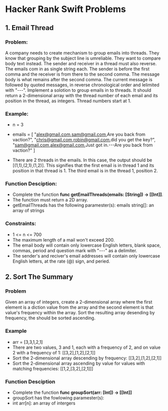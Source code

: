 # Hacker Rank Swift Problems

## 1. Email Thread

### Problem:
A company needs to create mechanism to group emails into threads. They know that grouping by the subject line is umreliable. They want to compare body text instead. The sender and receiver in a thread must also reverse. The emails com in as single string each. The sender is before the first comma and the receiver is from there to the second comma. The message body is what remains after the second comma. The current message is followed by quoted messages, in reverse chronological order and lelimited with "---".
Implement a solotion to group emails in to threads. It should return a 2-dimensional array with the thread number of each email and its position in the thread, as integers. Thread numbers start at 1.

### Example:
- n = 3 <br>
- emails = [
            "alex@gmail.com,sam@gmail.com,Are you back from vaction?",
            "chris@gmail.com,robin@gmail.com,did you get the key?",
            "sam@gmail.com,alex@gmail.com,Just got in.---Are you back from vaction?"
         ]

- There are 2 threads in the emails. In this case, the output should be [(1,1),(2,1),(1,2)]. This signifies that the first email is in thread 1 and its position in that thread is 1. The third email is in the thread 1, position 2.

### Function Desciption:
- Complete the function <b>func getEmailThreads(emails: [String]) -> [[Int]]</b>.
- The function must return a 2D array.
- getEmailThreads has the following paramester(s):
emails string[]: an array of strings

### Constraints:
- 1 <= n <= 700
- The maximum length of a mail won't exceed 200.
- The email body will contain only lowercase English letters, blank space, commas, period and question mark with "---" as a delimiter.
- The sender's and reciver's email addresses will contain only lowercase English letters, at the rate (@) sign, and peried.

## 2. Sort The Summary

### Problem
Given an array of integers, create a 2-dimensional array where the first element is a diction value from the array and the second element is that value's frequency within the array. Sort the resulting array desending by frequency, the should be sorted ascending.

### Example
- arr = [3,3,1,2,1]
- There are two values, 3 and 1, each with a frequency of 2, and on value 2 with a frequency of 1: [[3,2],[1,2],[2,1]]
- Sort the 2-dimensional array descending by frequency: [[3,2],[1,2],[2,1]]
- Sort the 2-dimensional array ascending by value for values with matching frequencies: [[1,2,[3,2],[2,1]]]

### Function Desciption
- Complete the function <b>func groupSort(arr: [Int]) -> [[Int]]</b>
- groupSort has the fowlowing paramester(s):
- int arr[n]: an array of intergers
